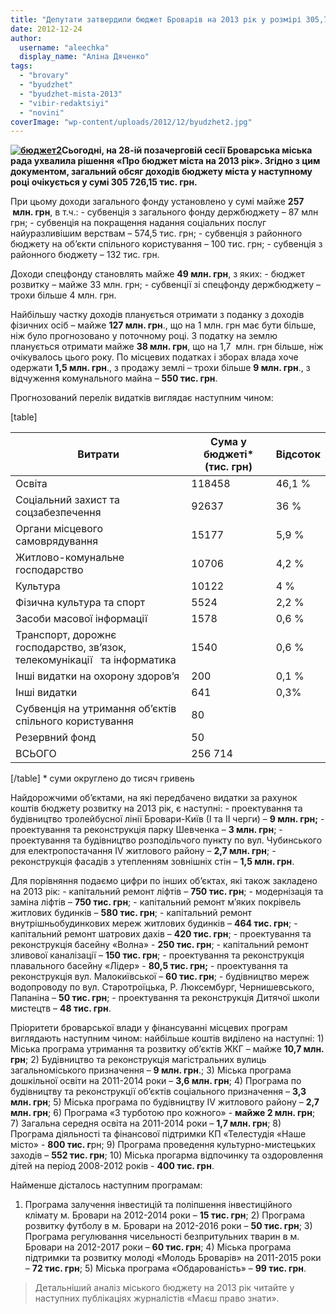 ```yaml
---
title: "Депутати затвердили бюджет Броварів на 2013 рік у розмірі 305,7 млн. грн"
date: 2012-12-24
author: 
  username: "aleechka"
  display_name: "Аліна Дяченко"
tags: 
  - "brovary"
  - "byudzhet"
  - "byudzhet-mista-2013"
  - "vibir-redaktsiyi"
  - "novini"
coverImage: "wp-content/uploads/2012/12/byudzhet2.jpg"
---
```


**[![](https://mpz.brovary.org/wp-content/uploads/2012/12/byudzhet2.jpg "бюджет2")](https://mpz.brovary.org/wp-content/uploads/2012/12/byudzhet2.jpg)Сьогодні, на 28-ій позачерговій сесії Броварська міська рада ухвалила рішення «Про бюджет міста на 2013 рік». Згідно з цим документом, загальний обсяг доходів бюджету міста у наступному році очікується у сумі 305 726,15 тис. грн.**

При цьому доходи загального фонду установлено у сумі майже **257  млн. грн**, в т.ч.: - субвенція з загального фонду держбюджету – 87 млн грн; - субвенція на покращення надання соціальних послуг найуразливішим верствам – 574,5 тис. грн; - субвенція з районного бюджету на об’єкти спільного користування – 100 тис. грн; - субвенція з районного бюджету – 132 тис. грн.

Доходи спецфонду становлять майже **49 млн. грн**, з яких: - бюджет розвитку – майже 33 млн. грн; - субвенції зі спецфонду держбюджету – трохи більше 4 млн. грн.

Найбільшу частку доходів планується отримати з поданку з доходів фізичних осіб – майже **127 млн. грн**., що на 1 млн. грн має бути більше, ніж було прогнозовано у поточному році. З податку на землю планується отримати майже **38 млн. грн**, що на 1,7  млн. грн більше, ніж очікувалось цього року. По місцевих податках і зборах влада хоче одержати **1,5 млн. грн**., з продажу землі – трохи більше **9 млн. грн**., з відчуження комунального майна – **550 тис. грн**.

Прогнозований перелік видатків виглядає наступним чином:

\[table\]

|   **Витрати**   |   **Сума у бюджеті\* (тис. грн)**   |   **Відсоток**   |
| --- | --- | --- |
| Освіта | 118458 | 46,1 % |
| Соціальний захист та соцзабезпечення | 92637 | 36 % |
| Органи місцевого самоврядування | 15177 | 5,9 % |
| Житлово-комунальне господарство | 10706 | 4,2 % |
| Культура | 10122 | 4 % |
| Фізична культура та спорт | 5524 | 2,2 % |
| Засоби масової інформації | 1578 | 0,6 % |
| Транспорт, дорожнє господарство, зв’язок, телекомунікації   та інформатика | 1540 | 0,6 % |
| Інші видатки на охорону здоров’я | 200 | 0,1 % |
| Інші видатки | 641 | 0,3% |
| Субвенція на утримання об’єктів спільного користування | 80 |  |
| Резервний фонд | 50 |  |
| ВСЬОГО | 256 714 |  |

\[/table\] \* суми округлено до тисяч гривень

Найдорожчими об’єктами, на які передбачено видатки за рахунок коштів бюджету розвитку на 2013 рік, є наступні: - проектування та будівництво тролейбусної лінії Бровари-Київ (І та ІІ черги) – **9 млн. грн;** - проектування та реконструкція парку Шевченка – **3 млн. грн**; - проектування та будівництво розподільчого пункту по вул. Чубинського для електропостачання ІV житлового району – **2,7 млн. грн**; - реконструкція фасадів з утепленням зовнішніх стін – **1,5 млн. грн**.

Для порівняння подаємо цифри по інших об’єктах, які також закладено на 2013 рік: - капітальний ремонт ліфтів – **750 тис. грн**; - модернізація та заміна ліфтів – **750 тис. грн**; - капітальний ремонт м’яких покрівель житлових будинків – **580 тис. грн**; - капітальний ремонт внутрішньобудинкових мереж житлових будинків – **464 тис. грн**; - капітальний ремонт шатрових дахів – **420 тис. грн**; - проектування та реконструкція басейну «Волна» - **250 тис. грн**; - капітальний ремонт зливової каналізації – **150 тис. грн**; - проектування та реконструкція плавального басейну «Лідер» - **80,5 тис. грн;** - проектування та реконструкція вул. Малокиївської – **60 тис. грн**; - будівництво мереж водопроводу по вул. Старотроїцька, Р. Люксембург, Чернишевського, Папаніна – **50 тис. грн**; - проектування та реконструкція Дитячої школи мистецтв – **48 тис. грн**.

Пріоритети броварської влади у фінансуванні місцевих програм виглядають наступним чином: найбільше коштів виділено на наступні: 1) Міська програма утримання та розвитку об’єктів ЖКГ – майже **10,7 млн. грн**; 2) Будівництво та реконструкція магістральних вулиць загальноміського призначення – **9 млн. грн**.; 3) Міська програма дошкільної освіти на 2011-2014 роки – **3,6 млн. грн**; 4) Програма по будівництву та реконструкції об’єктів соціального призначення – **3,3 млн. грн**; 5) Міська програма по будівництву ІV житлового району – **2,7 млн. грн**; 6) Програма «З турботою про кожного» - **майже 2 млн. грн**; 7) Загальна середня освіта на 2011-2014 роки – **1,7 млн. грн**; 8) Програма діяльності та фінансової підтримки КП «Телестудія «Наше місто» - **800 тис. г**рн; 9) Програма проведення культурно-мистецьких заходів – **552 тис. грн**; 10) Міська прогарма відпочинку та оздоровлення дітей на період 2008-2012 років - **400 тис. грн**.

Найменше дісталось наступним програмам:

1) Програма залучення інвестицій та поліпшення інвестиційного клімату м. Бровари на 2012-2014 роки – **15 тис. грн**; 2) Програма розвитку футболу в м. Бровари на 2012-2016 роки – **50 тис. грн**; 3) Програма регулювання чисельності безпритульних тварин в м. Бровари на 2012-2017 роки – **60 тис. грн**; 4) Міська програма підтримки та розвитку молоді «Молодь Броварів» на 2011-2015 роки – **72 тис. грн**; 5) Міська програма «Обдарованість» – **99 тис. грн**.

> Детальніший аналіз міського бюджету на 2013 рік читайте у наступних публікаціях журналістів «Маєш право знати».
